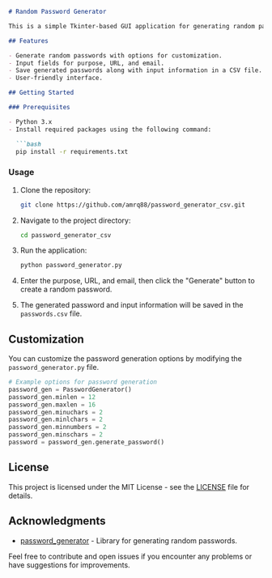 ```markdown
# Random Password Generator

This is a simple Tkinter-based GUI application for generating random passwords and storing them in a CSV file.

## Features

- Generate random passwords with options for customization.
- Input fields for purpose, URL, and email.
- Save generated passwords along with input information in a CSV file.
- User-friendly interface.

## Getting Started

### Prerequisites

- Python 3.x
- Install required packages using the following command:

  ```bash
  pip install -r requirements.txt
  ```

### Usage

1. Clone the repository:

   ```bash
   git clone https://github.com/amrq88/password_generator_csv.git
   ```

2. Navigate to the project directory:

   ```bash
   cd password_generator_csv
   ```

3. Run the application:

   ```bash
   python password_generator.py
   ```

4. Enter the purpose, URL, and email, then click the "Generate" button to create a random password.

5. The generated password and input information will be saved in the `passwords.csv` file.

## Customization

You can customize the password generation options by modifying the `password_generator.py` file.

```python
# Example options for password generation
password_gen = PasswordGenerator()
password_gen.minlen = 12
password_gen.maxlen = 16
password_gen.minuchars = 2
password_gen.minlchars = 2
password_gen.minnumbers = 2
password_gen.minschars = 2
password = password_gen.generate_password()
```

## License

This project is licensed under the MIT License - see the [LICENSE](LICENSE) file for details.

## Acknowledgments

- [password_generator](https://pypi.org/project/password-generator/) - Library for generating random passwords.

Feel free to contribute and open issues if you encounter any problems or have suggestions for improvements.
